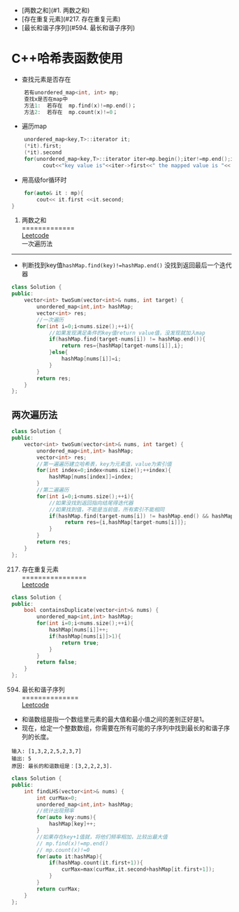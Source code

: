 * [两数之和](#1. 两数之和)  
* [存在重复元素](#217. 存在重复元素)  
* [最长和谐子序列](#594. 最长和谐子序列)  

C++哈希表函数使用  
==========  
* 查找元素是否存在
```cpp
    若有unordered_map<int, int> mp;
    查找x是否在map中
    方法1:  若存在  mp.find(x)!=mp.end()；
    方法2:  若存在  mp.count(x)!=0；
```
* 遍历map
```cpp
    unordered_map<key,T>::iterator it;
    (*it).first;        
    (*it).second  
    for(unordered_map<key,T>::iterator iter=mp.begin();iter!=mp.end();iter++)
          cout<<"key value is"<<iter->first<<" the mapped value is "<< iter->second;
```
* 用高级for循环时
```cpp
    for(auto& it : mp){
        cout<< it.first <<it.second;
}
````

1. 两数之和  
=============  
[Leetcode](https://leetcode-cn.com/problems/two-sum/description/)  
一次遍历法
------------
* 判断找到key值`hashMap.find(key)!=hashMap.end()` 没找到返回最后一个迭代器

```cpp
class Solution {
public:
    vector<int> twoSum(vector<int>& nums, int target) {
        unordered_map<int,int> hashMap;
        vector<int> res;
        //一次遍历
        for(int i=0;i<nums.size();++i){
            //如果发现满足条件的key值return value值，没发现就加入map
            if(hashMap.find(target-nums[i]) != hashMap.end()){
                return res={hashMap[target-nums[i]],i};
            }else{
                hashMap[nums[i]]=i;
            }
        }
        return res;
    }
};
```
两次遍历法  
---------------  

```cpp
class Solution {
public:
    vector<int> twoSum(vector<int>& nums, int target) {
        unordered_map<int,int> hashMap;
        vector<int> res;
        //第一遍遍历建立哈希表，key为元素值，value为索引值
        for(int index=0;index<nums.size();++index){
            hashMap[nums[index]]=index;
        }
        //第二遍遍历
        for(int i=0;i<nums.size();++i){
            //如果没找到返回指向结尾得迭代器
            //如果找到值，不能是当前值，所有索引不能相同
            if(hashMap.find(target-nums[i]) != hashMap.end() && hashMap[target-nums[i]]!=i){
                 return res={i,hashMap[target-nums[i]]};
            }
        }
        return res;
    }
};

```
217. 存在重复元素  
================  
[Leetcode](https://leetcode-cn.com/problems/contains-duplicate/description/)  

```cpp
class Solution {
public:
    bool containsDuplicate(vector<int>& nums) {
        unordered_map<int,int> hashMap;
        for(int i=0;i<nums.size();++i){
            hashMap[nums[i]]++;
            if(hashMap[nums[i]]>1){
                return true;
            }
        }
        return false;
    }
};
```
594. 最长和谐子序列  
==============  
[Leetcode](https://leetcode-cn.com/problems/longest-harmonious-subsequence/description/)  
* 和谐数组是指一个数组里元素的最大值和最小值之间的差别正好是1。  
* 现在，给定一个整数数组，你需要在所有可能的子序列中找到最长的和谐子序列的长度。    

```
输入: [1,3,2,2,5,2,3,7]
输出: 5
原因: 最长的和谐数组是：[3,2,2,2,3].
```

```cpp
class Solution {
public:
    int findLHS(vector<int>& nums) {
        int curMax=0;
        unordered_map<int,int> hashMap;
        //统计出现频率
        for(auto key:nums){
            hashMap[key]++;
        }
        //如果存在key+1值就，将他们频率相加，比较出最大值
        // mp.find(x)!=mp.end()
        // mp.count(x)!=0
        for(auto it:hashMap){
            if(hashMap.count(it.first+1)){
                curMax=max(curMax,it.second+hashMap[it.first+1]);
            }
        }
        return curMax;
    }
};

```